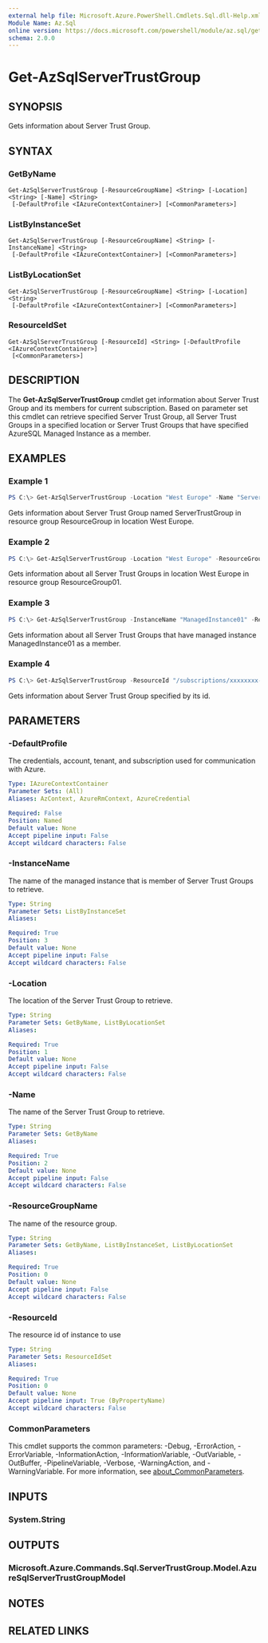 ```yaml
---
external help file: Microsoft.Azure.PowerShell.Cmdlets.Sql.dll-Help.xml
Module Name: Az.Sql
online version: https://docs.microsoft.com/powershell/module/az.sql/get-azsqlservertrustgroup
schema: 2.0.0
---
```


# Get-AzSqlServerTrustGroup

## SYNOPSIS
Gets information about Server Trust Group.

## SYNTAX

### GetByName
```
Get-AzSqlServerTrustGroup [-ResourceGroupName] <String> [-Location] <String> [-Name] <String>
 [-DefaultProfile <IAzureContextContainer>] [<CommonParameters>]
```

### ListByInstanceSet
```
Get-AzSqlServerTrustGroup [-ResourceGroupName] <String> [-InstanceName] <String>
 [-DefaultProfile <IAzureContextContainer>] [<CommonParameters>]
```

### ListByLocationSet
```
Get-AzSqlServerTrustGroup [-ResourceGroupName] <String> [-Location] <String>
 [-DefaultProfile <IAzureContextContainer>] [<CommonParameters>]
```

### ResourceIdSet
```
Get-AzSqlServerTrustGroup [-ResourceId] <String> [-DefaultProfile <IAzureContextContainer>]
 [<CommonParameters>]
```

## DESCRIPTION
The **Get-AzSqlServerTrustGroup** cmdlet get information about Server Trust Group and its members for current subscription. Based on parameter set this cmdlet can retrieve specified Server Trust Group, all Server Trust Groups in a specified location or Server Trust Groups that have specified AzureSQL Managed Instance as a member.

## EXAMPLES

### Example 1
```powershell
PS C:\> Get-AzSqlServerTrustGroup -Location "West Europe" -Name "ServerTrustGroup01" -ResourceGroupName "ResourceGroup01"
```

Gets information about Server Trust Group named ServerTrustGroup in resource group ResourceGroup in location West Europe.

### Example 2
```powershell
PS C:\> Get-AzSqlServerTrustGroup -Location "West Europe" -ResourceGroupName "ResourceGroup01"
```

Gets information about all Server Trust Groups in location West Europe in resource group ResourceGroup01.

### Example 3
```powershell
PS C:\> Get-AzSqlServerTrustGroup -InstanceName "ManagedInstance01" -ResourceGroupName "ResourceGroup01"
```

Gets information about all Server Trust Groups that have managed instance ManagedInstance01 as a member.

### Example 4
```powershell
PS C:\> Get-AzSqlServerTrustGroup -ResourceId "/subscriptions/xxxxxxxx-xxxx-xxxx-xxxx-xxxxxxxxxxxx/resourceGroups/ResourceGroup01/providers/Microsoft.Sql/locations/WestEurope/serverTrustGroups/ServerTrustGroup01"
```

Gets information about Server Trust Group specified by its id.

## PARAMETERS

### -DefaultProfile
The credentials, account, tenant, and subscription used for communication with Azure.

```yaml
Type: IAzureContextContainer
Parameter Sets: (All)
Aliases: AzContext, AzureRmContext, AzureCredential

Required: False
Position: Named
Default value: None
Accept pipeline input: False
Accept wildcard characters: False
```

### -InstanceName
The name of the managed instance that is member of Server Trust Groups to retrieve.

```yaml
Type: String
Parameter Sets: ListByInstanceSet
Aliases:

Required: True
Position: 3
Default value: None
Accept pipeline input: False
Accept wildcard characters: False
```

### -Location
The location of the Server Trust Group to retrieve.

```yaml
Type: String
Parameter Sets: GetByName, ListByLocationSet
Aliases:

Required: True
Position: 1
Default value: None
Accept pipeline input: False
Accept wildcard characters: False
```

### -Name
The name of the Server Trust Group to retrieve.

```yaml
Type: String
Parameter Sets: GetByName
Aliases:

Required: True
Position: 2
Default value: None
Accept pipeline input: False
Accept wildcard characters: False
```

### -ResourceGroupName
The name of the resource group.

```yaml
Type: String
Parameter Sets: GetByName, ListByInstanceSet, ListByLocationSet
Aliases:

Required: True
Position: 0
Default value: None
Accept pipeline input: False
Accept wildcard characters: False
```

### -ResourceId
The resource id of instance to use

```yaml
Type: String
Parameter Sets: ResourceIdSet
Aliases:

Required: True
Position: 0
Default value: None
Accept pipeline input: True (ByPropertyName)
Accept wildcard characters: False
```

### CommonParameters
This cmdlet supports the common parameters: -Debug, -ErrorAction, -ErrorVariable, -InformationAction, -InformationVariable, -OutVariable, -OutBuffer, -PipelineVariable, -Verbose, -WarningAction, and -WarningVariable. For more information, see [about_CommonParameters](http://go.microsoft.com/fwlink/?LinkID=113216).

## INPUTS

### System.String

## OUTPUTS

### Microsoft.Azure.Commands.Sql.ServerTrustGroup.Model.AzureSqlServerTrustGroupModel

## NOTES

## RELATED LINKS
